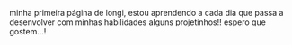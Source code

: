 minha primeira página de longi, estou aprendendo a cada dia que passa a desenvolver com minhas habilidades alguns projetinhos!! espero que gostem...!
